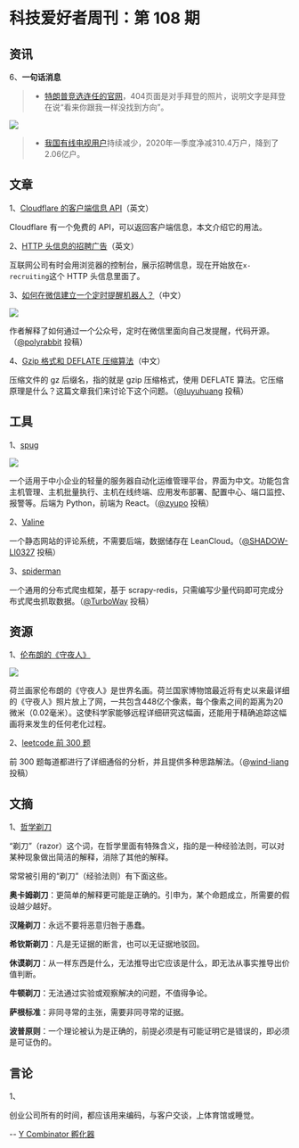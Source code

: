 # 科技爱好者周刊：第 108 期

## 资讯

6、**一句话消息**

> - [特朗普竞选连任的官网](https://www.donaldjtrump.com/404)，404页面是对手拜登的照片，说明文字是拜登在说“看来你跟我一样没找到方向”。

![](https://www.wangbase.com/blogimg/asset/202005/bg2020051501.jpg)

> - [我国有线电视用户](https://tech.sina.com.cn/e/2020-05-15/doc-iircuyvi3134364.shtml)持续减少，2020年一季度净减310.4万户，降到了2.06亿户。

## 文章

1、[Cloudflare 的客户端信息 API](https://blog.dataflowkit.com/determine-location-of-users/)（英文）

Cloudflare 有一个免费的 API，可以返回客户端信息，本文介绍它的用法。

2、[HTTP 头信息的招聘广告](https://frenxi.com/http-headers-you-dont-expect/)（英文）

互联网公司有时会用浏览器的控制台，展示招聘信息，现在开始放在`x-recruiting`这个 HTTP 头信息里面了。

3、[如何在微信建立一个定时提醒机器人？](https://blog.betacat.io/post/how-wecron-schedules/)（中文）

![](https://www.wangbase.com/blogimg/asset/202005/bg2020051506.jpg)

作者解释了如何通过一个公众号，定时在微信里面向自己发提醒，代码开源。（[@polyrabbit](https://github.com/ruanyf/weekly/issues/1244) 投稿）

4、[Gzip 格式和 DEFLATE 压缩算法](https://luyuhuang.github.io/2020/04/28/gzip-and-deflate.html)（中文）

压缩文件的 gz 后缀名，指的就是 gzip 压缩格式，使用 DEFLATE 算法。它压缩原理是什么？这篇文章我们来讨论下这个问题。（[@luyuhuang](https://github.com/ruanyf/weekly/issues/1242) 投稿）

## 工具

1、[spug](https://github.com/openspug/spug)

![](https://www.wangbase.com/blogimg/asset/202005/bg2020051403.jpg)

一个适用于中小企业的轻量的服务器自动化运维管理平台，界面为中文。功能包含主机管理、主机批量执行、主机在线终端、应用发布部署、配置中心、端口监控、报警等。后端为 Python，前端为 React。（[@zyupo](https://github.com/ruanyf/weekly/issues/1233) 投稿）

2、[Valine](https://valine.js.org/)

一个静态网站的评论系统，不需要后端，数据储存在 LeanCloud。（[@SHADOW-LI0327](https://github.com/ruanyf/weekly/issues/1234) 投稿）

3、[spiderman](https://github.com/TurboWay/spiderman)

一个通用的分布式爬虫框架，基于 scrapy-redis，只需编写少量代码即可完成分布式爬虫抓取数据。（[@TurboWay](https://github.com/ruanyf/weekly/issues/1246) 投稿）

## 资源

1、[伦布朗的《守夜人》](https://www.rijksmuseum.nl/en/most-detailed-ever-photograph-of-the-night-watch-goes-online)

![](https://www.wangbase.com/blogimg/asset/202005/bg2020051210.jpg)

荷兰画家伦布朗的《守夜人》是世界名画。荷兰国家博物馆最近将有史以来最详细的《守夜人》照片放上了网，一共包含448亿个像素，每个像素之间的距离为20微米（0.02毫米）。这使科学家能够远程详细研究这幅画，还能用于精确追踪这幅画将来发生的任何老化过程。

2、[leetcode 前 300 题](https://leetcode.wang/)

前 300 题每道都进行了详细通俗的分析，并且提供多种思路解法。（@[wind-liang](https://github.com/ruanyf/weekly/issues/1230) 投稿）

## 文摘

1、[哲学剃刀](https://zh.wikipedia.org/wiki/%E5%93%B2%E5%AD%A6%E5%89%83%E5%88%80)

“剃刀”（razor）这个词，在哲学里面有特殊含义，指的是一种经验法则，可以对某种现象做出简洁的解释，消除了其他的解释。

常常被引用的“剃刀”（经验法则）有下面这些。

**奥卡姆剃刀**：更简单的解释更可能是正确的。引申为，某个命题成立，所需要的假设越少越好。

**汉隆剃刀**：永远不要将恶意归咎于愚蠢。

**希钦斯剃刀**：凡是无证据的断言，也可以无证据地驳回。

**休谟剃刀**：从一样东西是什么，无法推导出它应该是什么，即无法从事实推导出价值判断。

**牛顿剃刀**：无法通过实验或观察解决的问题，不值得争论。

**萨根标准**：非同寻常的主张，需要非同寻常的证据。

**波普原则**：一个理论被认为是正确的，前提必须是有可能证明它是错误的，即必须是可证伪的。

## 言论

1、

创业公司所有的时间，都应该用来编码，与客户交谈，上体育馆或睡觉。

-- [Y Combinator 孵化器](https://diff.substack.com/p/the-future-of-remote-work-is-not)
